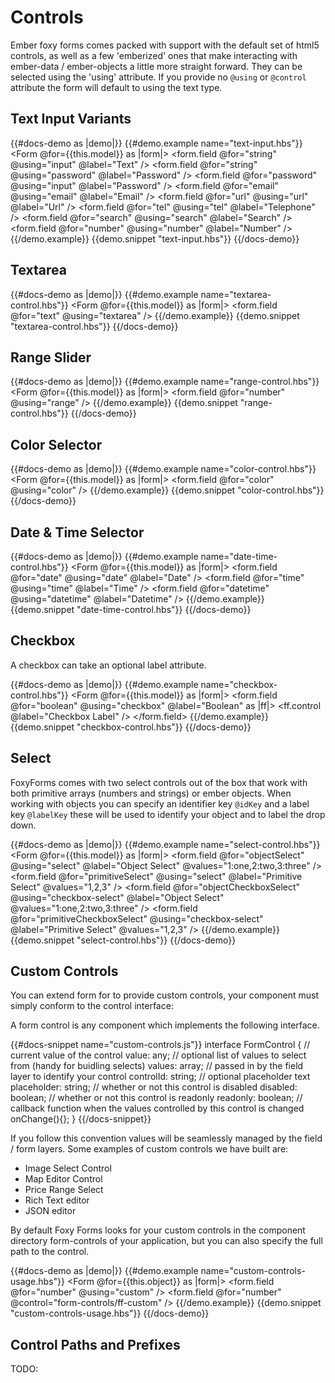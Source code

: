 # Controls

Ember foxy forms comes packed with support with the default set of html5 controls, as well as a few 'emberized' ones that
make interacting with ember-data / ember-objects a little more straight forward. They can be selected using the 'using' 
attribute. If you provide no ```@using``` or ```@control``` attribute the form will default to using the text type. 

## Text Input Variants 

{{#docs-demo as |demo|}}
  {{#demo.example name="text-input.hbs"}}
    <Form @for={{this.model}} as |form|>
      <form.field @for="string" @using="input" @label="Text" />
      <form.field @for="string" @using="password" @label="Password" />
      <form.field @for="password" @using="input" @label="Password" />
      <form.field @for="email" @using="email" @label="Email" />
      <form.field @for="url" @using="url" @label="Url" />
      <form.field @for="tel" @using="tel" @label="Telephone" />
      <form.field @for="search" @using="search" @label="Search" />
      <form.field @for="number" @using="number" @label="Number" />
    </Form>
  {{/demo.example}}
  {{demo.snippet "text-input.hbs"}}
{{/docs-demo}}

## Textarea

{{#docs-demo as |demo|}}
  {{#demo.example name="textarea-control.hbs"}}
      <Form @for={{this.model}} as |form|>
        <form.field @for="text" @using="textarea" />
      </Form>
  {{/demo.example}}
  {{demo.snippet "textarea-control.hbs"}}
{{/docs-demo}}

## Range Slider 

{{#docs-demo as |demo|}}
  {{#demo.example name="range-control.hbs"}}
      <Form @for={{this.model}} as |form|>
        <form.field @for="number" @using="range" />
      </Form>
  {{/demo.example}}
  {{demo.snippet "range-control.hbs"}}
{{/docs-demo}}

## Color Selector 

{{#docs-demo as |demo|}}
  {{#demo.example name="color-control.hbs"}}
      <Form @for={{this.model}} as |form|>
        <form.field @for="color" @using="color" />
      </Form>
  {{/demo.example}}
  {{demo.snippet "color-control.hbs"}}
{{/docs-demo}}

## Date & Time Selector 

{{#docs-demo as |demo|}}
  {{#demo.example name="date-time-control.hbs"}}
      <Form @for={{this.model}} as |form|>
        <form.field @for="date" @using="date" @label="Date" />
        <form.field @for="time" @using="time" @label="Time" />
        <form.field @for="datetime" @using="datetime" @label="Datetime" />
      </Form>
  {{/demo.example}}
  {{demo.snippet "date-time-control.hbs"}}
{{/docs-demo}}

## Checkbox 

A checkbox can take an optional label attribute.

{{#docs-demo as |demo|}}
  {{#demo.example name="checkbox-control.hbs"}}
      <Form @for={{this.model}} as |form|>
        <form.field @for="boolean" @using="checkbox" @label="Boolean" as |ff|>
          <ff.control @label="Checkbox Label" />
        </form.field>
      </Form>
  {{/demo.example}}
  {{demo.snippet "checkbox-control.hbs"}}
{{/docs-demo}}

## Select 

FoxyForms comes with two select controls out of the box that work with both primitive arrays (numbers and strings) or 
ember objects. When working with objects you can specify an identifier key ```@idKey``` and a label key ```@labelKey```
these will be used to identify your object and to label the drop down.

{{#docs-demo as |demo|}}
  {{#demo.example name="select-control.hbs"}}
      <Form @for={{this.model}} as |form|>
        <form.field 
          @for="objectSelect"
          @using="select" 
          @label="Object Select"
          @values="1:one,2:two,3:three"
         />
        <form.field 
          @for="primitiveSelect"
          @using="select" 
          @label="Primitive Select"
          @values="1,2,3"
         />
        <form.field 
          @for="objectCheckboxSelect"
          @using="checkbox-select" 
          @label="Object Select"
          @values="1:one,2:two,3:three"
         />
        <form.field 
          @for="primitiveCheckboxSelect"
          @using="checkbox-select" 
          @label="Primitive Select"
          @values="1,2,3"
         />
      </Form>
  {{/demo.example}}
  {{demo.snippet "select-control.hbs"}}
{{/docs-demo}}

## Custom Controls

You can extend form for to provide custom controls, your component must simply conform to the control interface:

A form control is any component which implements the following interface.

{{#docs-snippet name="custom-controls.js"}}
  interface FormControl {
    // current value of the control
    value: any; 
    // optional list of values to select from (handy for buidling selects)
    values: array; 
    // passed in by the field layer to identify your control
    controlId: string; 
    // optional placeholder text
    placeholder: string; 
    // whether or not this control is disabled
    disabled: boolean; 
    // whether or not this control is readonly
    readonly: boolean; 
    // callback function when the values controlled by this control is changed
    onChange(){}; 
  }
{{/docs-snippet}}

If you follow this convention values will be seamlessly managed by the field / form layers. Some examples of custom controls
we have built are: 

- Image Select Control
- Map Editor Control
- Price Range Select
- Rich Text editor
- JSON editor

By default Foxy Forms looks for your custom controls in the component directory form-controls of your application, 
but you can also specify the full path to the control.

{{#docs-demo as |demo|}}
  {{#demo.example name="custom-controls-usage.hbs"}}
      <Form @for={{this.object}} as |form|>
        <form.field @for="number" @using="custom" />
        <form.field @for="number" @control="form-controls/ff-custom" />
      </Form>
  {{/demo.example}}
  {{demo.snippet "custom-controls-usage.hbs"}}
{{/docs-demo}}

## Control Paths and Prefixes

TODO: 



